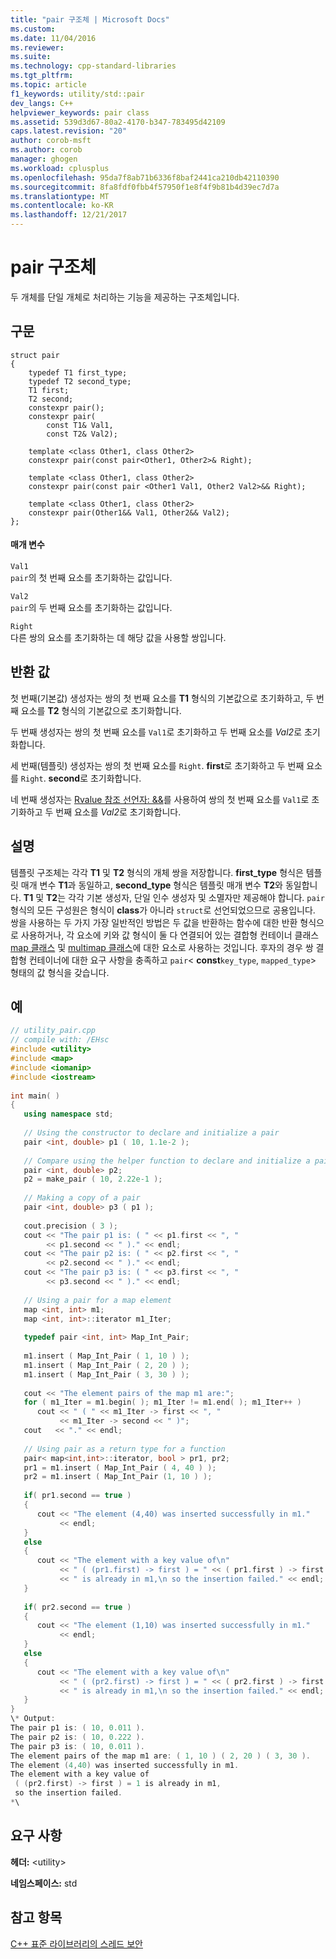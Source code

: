 ```yaml
---
title: "pair 구조체 | Microsoft Docs"
ms.custom: 
ms.date: 11/04/2016
ms.reviewer: 
ms.suite: 
ms.technology: cpp-standard-libraries
ms.tgt_pltfrm: 
ms.topic: article
f1_keywords: utility/std::pair
dev_langs: C++
helpviewer_keywords: pair class
ms.assetid: 539d3d67-80a2-4170-b347-783495d42109
caps.latest.revision: "20"
author: corob-msft
ms.author: corob
manager: ghogen
ms.workload: cplusplus
ms.openlocfilehash: 95da7f8ab71b6336f8baf2441ca210db42110390
ms.sourcegitcommit: 8fa8fdf0fbb4f57950f1e8f4f9b81b4d39ec7d7a
ms.translationtype: MT
ms.contentlocale: ko-KR
ms.lasthandoff: 12/21/2017
---
```

# <a name="pair-structure"></a>pair 구조체
두 개체를 단일 개체로 처리하는 기능을 제공하는 구조체입니다.  
  
## <a name="syntax"></a>구문  
```  
struct pair
{
    typedef T1 first_type;
    typedef T2 second_type;
    T1 first;
    T2 second;
    constexpr pair();
    constexpr pair(
        const T1& Val1,
        const T2& Val2);

    template <class Other1, class Other2>
    constexpr pair(const pair<Other1, Other2>& Right);

    template <class Other1, class Other2>
    constexpr pair(const pair <Other1 Val1, Other2 Val2>&& Right);

    template <class Other1, class Other2>
    constexpr pair(Other1&& Val1, Other2&& Val2);
};
```  
#### <a name="parameters"></a>매개 변수  
 `Val1`  
 `pair`의 첫 번째 요소를 초기화하는 값입니다.  
  
 `Val2`  
 `pair`의 두 번째 요소를 초기화하는 값입니다.  
  
 `Right`  
 다른 쌍의 요소를 초기화하는 데 해당 값을 사용할 쌍입니다.  
  
## <a name="return-value"></a>반환 값  
 첫 번째(기본값) 생성자는 쌍의 첫 번째 요소를 **T1** 형식의 기본값으로 초기화하고, 두 번째 요소를 **T2** 형식의 기본값으로 초기화합니다.  
  
 두 번째 생성자는 쌍의 첫 번째 요소를 `Val1`로 초기화하고 두 번째 요소를 *Val2*로 초기화합니다.  
  
 세 번째(템플릿) 생성자는 쌍의 첫 번째 요소를 `Right`. **first**로 초기화하고 두 번째 요소를 `Right`. **second**로 초기화합니다.  
  
 네 번째 생성자는 [Rvalue 참조 선언자: &&](../cpp/rvalue-reference-declarator-amp-amp.md)를 사용하여 쌍의 첫 번째 요소를 `Val1`로 초기화하고 두 번째 요소를 *Val2*로 초기화합니다.  
  
## <a name="remarks"></a>설명  
 템플릿 구조체는 각각 **T1** 및 **T2** 형식의 개체 쌍을 저장합니다. **first_type** 형식은 템플릿 매개 변수 **T1**과 동일하고, **second_type** 형식은 템플릿 매개 변수 **T2**와 동일합니다. **T1** 및 **T2**는 각각 기본 생성자, 단일 인수 생성자 및 소멸자만 제공해야 합니다. `pair` 형식의 모든 구성원은 형식이 **class**가 아니라 `struct`로 선언되었으므로 공용입니다. 쌍을 사용하는 두 가지 가장 일반적인 방법은 두 값을 반환하는 함수에 대한 반환 형식으로 사용하거나, 각 요소에 키와 값 형식이 둘 다 연결되어 있는 결합형 컨테이너 클래스 [map 클래스](../standard-library/map-class.md) 및 [multimap 클래스](../standard-library/multimap-class.md)에 대한 요소로 사용하는 것입니다. 후자의 경우 쌍 결합형 컨테이너에 대한 요구 사항을 충족하고 `pair`< **const**`key_type`, `mapped_type`> 형태의 값 형식을 갖습니다.  
  
## <a name="example"></a>예  
  
```cpp  
// utility_pair.cpp  
// compile with: /EHsc  
#include <utility>  
#include <map>  
#include <iomanip>  
#include <iostream>  
  
int main( )  
{  
   using namespace std;  
  
   // Using the constructor to declare and initialize a pair  
   pair <int, double> p1 ( 10, 1.1e-2 );  
  
   // Compare using the helper function to declare and initialize a pair  
   pair <int, double> p2;  
   p2 = make_pair ( 10, 2.22e-1 );  
  
   // Making a copy of a pair  
   pair <int, double> p3 ( p1 );  
  
   cout.precision ( 3 );  
   cout << "The pair p1 is: ( " << p1.first << ", "   
        << p1.second << " )." << endl;  
   cout << "The pair p2 is: ( " << p2.first << ", "   
        << p2.second << " )." << endl;  
   cout << "The pair p3 is: ( " << p3.first << ", "   
        << p3.second << " )." << endl;  
  
   // Using a pair for a map element  
   map <int, int> m1;  
   map <int, int>::iterator m1_Iter;  
  
   typedef pair <int, int> Map_Int_Pair;  
  
   m1.insert ( Map_Int_Pair ( 1, 10 ) );  
   m1.insert ( Map_Int_Pair ( 2, 20 ) );  
   m1.insert ( Map_Int_Pair ( 3, 30 ) );  
  
   cout << "The element pairs of the map m1 are:";  
   for ( m1_Iter = m1.begin( ); m1_Iter != m1.end( ); m1_Iter++ )  
      cout << " ( " << m1_Iter -> first << ", "  
           << m1_Iter -> second << " )";  
   cout   << "." << endl;  
  
   // Using pair as a return type for a function  
   pair< map<int,int>::iterator, bool > pr1, pr2;  
   pr1 = m1.insert ( Map_Int_Pair ( 4, 40 ) );  
   pr2 = m1.insert ( Map_Int_Pair (1, 10 ) );  
  
   if( pr1.second == true )  
   {  
      cout << "The element (4,40) was inserted successfully in m1."  
           << endl;  
   }  
   else     
   {  
      cout << "The element with a key value of\n"  
           << " ( (pr1.first) -> first ) = " << ( pr1.first ) -> first   
           << " is already in m1,\n so the insertion failed." << endl;  
   }  
  
   if( pr2.second == true )  
   {  
      cout << "The element (1,10) was inserted successfully in m1."  
           << endl;  
   }  
   else     
   {  
      cout << "The element with a key value of\n"  
           << " ( (pr2.first) -> first ) = " << ( pr2.first ) -> first   
           << " is already in m1,\n so the insertion failed." << endl;  
   }  
}  
\* Output:   
The pair p1 is: ( 10, 0.011 ).  
The pair p2 is: ( 10, 0.222 ).  
The pair p3 is: ( 10, 0.011 ).  
The element pairs of the map m1 are: ( 1, 10 ) ( 2, 20 ) ( 3, 30 ).  
The element (4,40) was inserted successfully in m1.  
The element with a key value of  
 ( (pr2.first) -> first ) = 1 is already in m1,  
 so the insertion failed.  
*\  
```  
  
## <a name="requirements"></a>요구 사항  
 **헤더:** \<utility>  
  
 **네임스페이스:** std  
  
## <a name="see-also"></a>참고 항목  
 [C++ 표준 라이브러리의 스레드 보안](../standard-library/thread-safety-in-the-cpp-standard-library.md)



